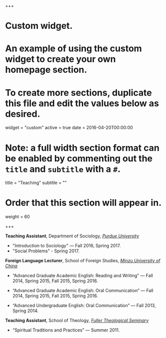 +++
# Custom widget.
# An example of using the custom widget to create your own homepage section.
# To create more sections, duplicate this file and edit the values below as desired.
widget = "custom"
active = true
date = 2016-04-20T00:00:00

# Note: a full width section format can be enabled by commenting out the `title` and `subtitle` with a `#`.
title = "Teaching"
subtitle = ""

# Order that this section will appear in.
weight = 60

+++

**Teaching Assistant**, Department of Sociology, [_Purdue University_](https://www.cla.purdue.edu/sociology/)

* "Introduction to Sociology" — Fall 2016, Spring 2017.
* "Social Problems" - Spring 2017.

**Foreign Language Lecturer**​, School of Foreign Studies, [_Minzu University of China_](http://www.muc.edu.cn/)

* “Advanced Graduate Academic English: Reading and Writing” — Fall 2014, Spring 2015, Fall 2015, Spring 2016.

* “Advanced Graduate Academic English: Oral Communication” — Fall 2014, Spring 2015, Fall 2015, Spring 2016.

* “Advanced Undergraduate English: Oral Communication” — Fall 2013, Spring 2014.

**Teaching Assistant**, School of Theology, [_Fuller Theological Seminary_](https://www.fuller.edu/)

* “Spiritual Traditions and Practices” — Summer 2011.
